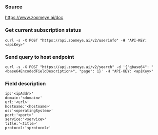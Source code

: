 ### Source
https://www.zoomeye.ai/doc

### Get current subscription status
```
curl -s -X POST "https://api.zoomeye.ai/v2/userinfo" -H "API-KEY: <apiKey>"
```

### Send query to host endpoint
```
curl -s -X POST "https://api.zoomeye.ai/v2/search" -d '{"qbase64": "<base64EncodedFieldDescription>", "page": 1}' -H "API-KEY: <apiKey>"
```

### Field description
```
ip:'<ipAddr>'
domain:'<domain>'
url:'<url>'
hostname:'<hostname>'
os:'<operatingSystem>'
port:'<port>'
service:'<service>'
title:'<title>'
protocol:'<protocol>'
```

